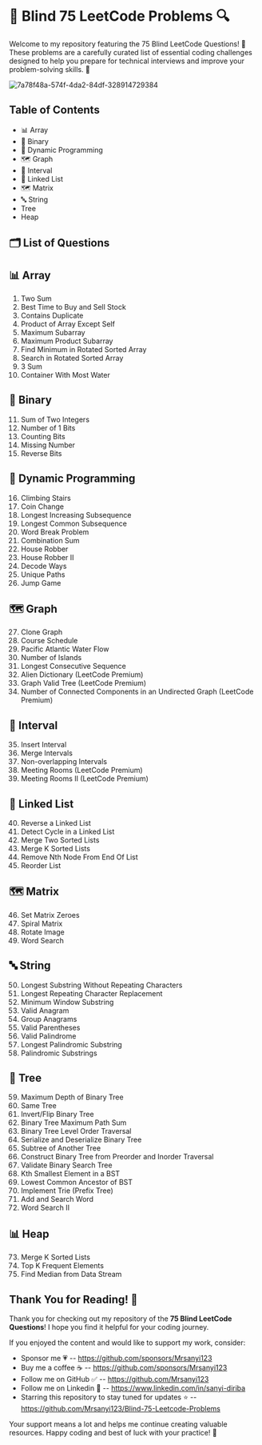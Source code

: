 # 🧠 Blind 75 LeetCode Problems 🔍

Welcome to my repository featuring the 75 Blind LeetCode Questions! 🎯 These problems are a carefully curated list of essential coding challenges designed to help you prepare for technical interviews and improve your problem-solving skills. 💪

![7a78f48a-574f-4da2-84df-328914729384](https://github.com/user-attachments/assets/39a1726e-cec2-4bde-bf70-83e3525f0b78)


## Table of Contents
* 📊 Array
* 🔢 Binary
* 🧩 Dynamic Programming
* 🗺️ Graph
* 📅 Interval
* 🔗 Linked List
* 🗺️ Matrix
* 🔤 String
* Tree
* Heap

## 🗂️ List of Questions

## 📊 Array
1. Two Sum
2. Best Time to Buy and Sell Stock
3. Contains Duplicate
4. Product of Array Except Self
5. Maximum Subarray
6. Maximum Product Subarray
7. Find Minimum in Rotated Sorted Array
8. Search in Rotated Sorted Array
9. 3 Sum
10. Container With Most Water

## 🔢 Binary
11. Sum of Two Integers
12. Number of 1 Bits
13. Counting Bits
14. Missing Number
15. Reverse Bits

## 🧩 Dynamic Programming
16. Climbing Stairs
17. Coin Change
18. Longest Increasing Subsequence
19. Longest Common Subsequence
20. Word Break Problem
21. Combination Sum
22. House Robber
23. House Robber II
24. Decode Ways
25. Unique Paths
26. Jump Game

## 🗺️ Graph
27. Clone Graph
28. Course Schedule
29. Pacific Atlantic Water Flow
30. Number of Islands
31. Longest Consecutive Sequence
32. Alien Dictionary (LeetCode Premium)
33. Graph Valid Tree (LeetCode Premium)
34. Number of Connected Components in an Undirected Graph (LeetCode Premium)

## 📅 Interval
35. Insert Interval
36. Merge Intervals
37. Non-overlapping Intervals
38. Meeting Rooms (LeetCode Premium)
39. Meeting Rooms II (LeetCode Premium)

## 🔗 Linked List
40. Reverse a Linked List
41. Detect Cycle in a Linked List
42. Merge Two Sorted Lists
43. Merge K Sorted Lists
44. Remove Nth Node From End Of List
45. Reorder List

## 🗺️ Matrix
46. Set Matrix Zeroes
47. Spiral Matrix
48. Rotate Image
49. Word Search

## 🔤 String
50. Longest Substring Without Repeating Characters
51. Longest Repeating Character Replacement
52. Minimum Window Substring
53. Valid Anagram
54. Group Anagrams
55. Valid Parentheses
56. Valid Palindrome
57. Longest Palindromic Substring
58. Palindromic Substrings
## 🌳 Tree
59. Maximum Depth of Binary Tree
60. Same Tree
61. Invert/Flip Binary Tree
62. Binary Tree Maximum Path Sum
63. Binary Tree Level Order Traversal
64. Serialize and Deserialize Binary Tree
65. Subtree of Another Tree
66. Construct Binary Tree from Preorder and Inorder Traversal
67. Validate Binary Search Tree
68. Kth Smallest Element in a BST
69. Lowest Common Ancestor of BST
70. Implement Trie (Prefix Tree)
71. Add and Search Word
72. Word Search II

## 📊 Heap
73. Merge K Sorted Lists
74. Top K Frequent Elements
75. Find Median from Data Stream

## Thank You for Reading! 🙏

Thank you for checking out my repository of the **75 Blind LeetCode Questions**! I hope you find it helpful for your coding journey. 

If you enjoyed the content and would like to support my work, consider:
- Sponsor me 💗 -- https://github.com/sponsors/Mrsanyi123 
- Buy me a coffee ☕ -- https://github.com/sponsors/Mrsanyi123 
- Follow me on GitHub ✅ -- https://github.com/Mrsanyi123
- Follow me on Linkedin 🤗 -- https://www.linkedin.com/in/sanyi-diriba
- Starring this repository to stay tuned for updates ⭐ -- https://github.com/Mrsanyi123/Blind-75-Leetcode-Problems

Your support means a lot and helps me continue creating valuable resources. Happy coding and best of luck with your practice! 🚀
